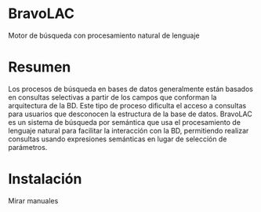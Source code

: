 # BravoLAC
Motor de búsqueda con procesamiento natural de lenguaje

# Resumen
Los procesos de búsqueda en bases de datos generalmente están basados en consultas selectivas a partir de los campos que conforman la arquitectura de la BD. 
Este tipo de proceso dificulta el acceso a consultas para usuarios que desconocen la estructura de la base de datos. 
BravoLAC es un sistema de búsqueda por semántica que usa el procesamiento de lenguaje natural para facilitar la interacción con la BD, permitiendo realizar consultas 
usando expresiones semánticas en lugar de selección de parámetros. 

# Instalación
Mirar manuales
